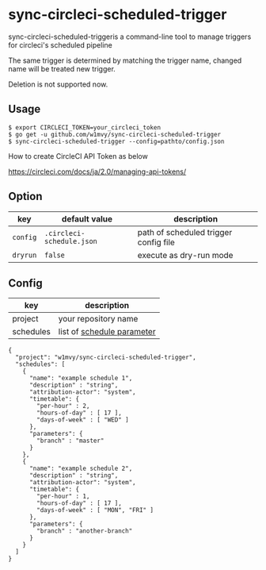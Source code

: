 # sync-circleci-scheduled-trigger

sync-circleci-scheduled-triggeris a command-line tool to manage triggers for circleci's scheduled pipeline

The same trigger is determined by matching the trigger name, changed name will be treated new trigger.

Deletion is not supported now.

## Usage

```
$ export CIRCLECI_TOKEN=your_circleci_token
$ go get -u github.com/w1mvy/sync-circleci-scheduled-trigger
$ sync-circleci-scheduled-trigger --config=pathto/config.json
```

How to create CircleCI API Token as below

https://circleci.com/docs/ja/2.0/managing-api-tokens/

## Option

| key | default value | description |
| --- | --- | --- |
| `config` | `.circleci-schedule.json` | path of scheduled trigger config file |
| `dryrun` | `false` | execute as dry-run mode |

## Config

| key | description |
| --- | --- |
| project | your repository name |
| schedules | list of [schedule parameter](https://circleci.com/docs/api/v2/#operation/createSchedule) |

```
{
  "project": "w1mvy/sync-circleci-scheduled-trigger",
  "schedules": [
    {
      "name": "example schedule 1",
      "description" : "string",
      "attribution-actor": "system",
      "timetable": {
        "per-hour" : 2,
        "hours-of-day" : [ 17 ],
        "days-of-week" : [ "WED" ]
      },
      "parameters": {
        "branch" : "master"
      }
    },
    {
      "name": "example schedule 2",
      "description" : "string",
      "attribution-actor": "system",
      "timetable": {
        "per-hour" : 1,
        "hours-of-day" : [ 17 ],
        "days-of-week" : [ "MON", "FRI" ]
      },
      "parameters": {
        "branch" : "another-branch"
      }
    }
  ]
}
```
